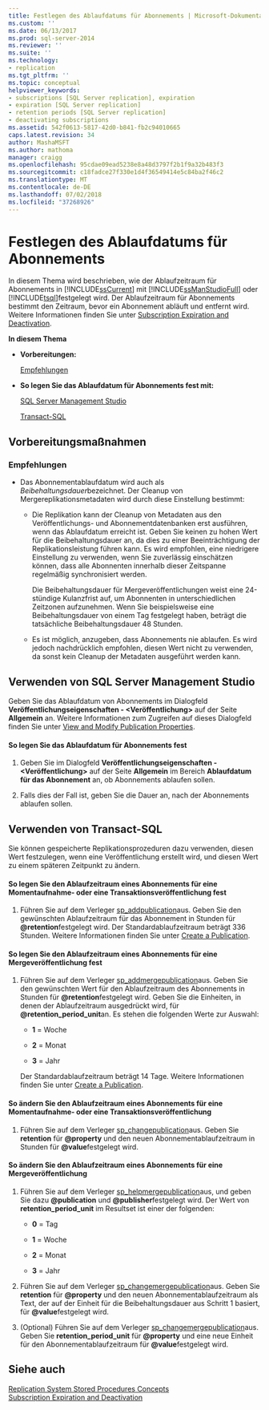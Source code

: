 ```yaml
---
title: Festlegen des Ablaufdatums für Abonnements | Microsoft-Dokumentation
ms.custom: ''
ms.date: 06/13/2017
ms.prod: sql-server-2014
ms.reviewer: ''
ms.suite: ''
ms.technology:
- replication
ms.tgt_pltfrm: ''
ms.topic: conceptual
helpviewer_keywords:
- subscriptions [SQL Server replication], expiration
- expiration [SQL Server replication]
- retention periods [SQL Server replication]
- deactivating subscriptions
ms.assetid: 542f0613-5817-42d0-b841-fb2c94010665
caps.latest.revision: 34
author: MashaMSFT
ms.author: mathoma
manager: craigg
ms.openlocfilehash: 95cdae09ead5238e8a48d3797f2b1f9a32b483f3
ms.sourcegitcommit: c18fadce27f330e1d4f36549414e5c84ba2f46c2
ms.translationtype: MT
ms.contentlocale: de-DE
ms.lasthandoff: 07/02/2018
ms.locfileid: "37268926"
---
```

# <a name="set-the-expiration-period-for-subscriptions"></a>Festlegen des Ablaufdatums für Abonnements
  In diesem Thema wird beschrieben, wie der Ablaufzeitraum für Abonnements in [!INCLUDE[ssCurrent](../../../includes/sscurrent-md.md)] mit [!INCLUDE[ssManStudioFull](../../../includes/ssmanstudiofull-md.md)] oder [!INCLUDE[tsql](../../../includes/tsql-md.md)]festgelegt wird. Der Ablaufzeitraum für Abonnements bestimmt den Zeitraum, bevor ein Abonnement abläuft und entfernt wird. Weitere Informationen finden Sie unter [Subscription Expiration and Deactivation](../subscription-expiration-and-deactivation.md).  
  
 **In diesem Thema**  
  
-   **Vorbereitungen:**  
  
     [Empfehlungen](#Recommendations)  
  
-   **So legen Sie das Ablaufdatum für Abonnements fest mit:**  
  
     [SQL Server Management Studio](#SSMSProcedure)  
  
     [Transact-SQL](#TsqlProcedure)  
  
##  <a name="BeforeYouBegin"></a> Vorbereitungsmaßnahmen  
  
###  <a name="Recommendations"></a> Empfehlungen  
  
-   Das Abonnementablaufdatum wird auch als *Beibehaltungsdauer*bezeichnet. Der Cleanup von Mergereplikationsmetadaten wird durch diese Einstellung bestimmt:  
  
    -   Die Replikation kann der Cleanup von Metadaten aus den Veröffentlichungs- und Abonnementdatenbanken erst ausführen, wenn das Ablaufdatum erreicht ist. Geben Sie keinen zu hohen Wert für die Beibehaltungsdauer an, da dies zu einer Beeinträchtigung der Replikationsleistung führen kann. Es wird empfohlen, eine niedrigere Einstellung zu verwenden, wenn Sie zuverlässig einschätzen können, dass alle Abonnenten innerhalb dieser Zeitspanne regelmäßig synchronisiert werden.  
  
         Die Beibehaltungsdauer für Mergeveröffentlichungen weist eine 24-stündige Kulanzfrist auf, um Abonnenten in unterschiedlichen Zeitzonen aufzunehmen. Wenn Sie beispielsweise eine Beibehaltungsdauer von einem Tag festgelegt haben, beträgt die tatsächliche Beibehaltungsdauer 48 Stunden.  
  
    -   Es ist möglich, anzugeben, dass Abonnements nie ablaufen. Es wird jedoch nachdrücklich empfohlen, diesen Wert nicht zu verwenden, da sonst kein Cleanup der Metadaten ausgeführt werden kann.  
  
##  <a name="SSMSProcedure"></a> Verwenden von SQL Server Management Studio  
 Geben Sie das Ablaufdatum von Abonnements im Dialogfeld **Veröffentlichungseigenschaften - \<Veröffentlichung>** auf der Seite **Allgemein** an. Weitere Informationen zum Zugreifen auf dieses Dialogfeld finden Sie unter [View and Modify Publication Properties](view-and-modify-publication-properties.md).  
  
#### <a name="to-set-the-expiration-period-for-subscriptions"></a>So legen Sie das Ablaufdatum für Abonnements fest  
  
1.  Geben Sie im Dialogfeld **Veröffentlichungseigenschaften - \<Veröffentlichung>** auf der Seite **Allgemein** im Bereich **Ablaufdatum für das Abonnement** an, ob Abonnements ablaufen sollen.  
  
2.  Falls dies der Fall ist, geben Sie die Dauer an, nach der Abonnements ablaufen sollen.  
  
##  <a name="TsqlProcedure"></a> Verwenden von Transact-SQL  
 Sie können gespeicherte Replikationsprozeduren dazu verwenden, diesen Wert festzulegen, wenn eine Veröffentlichung erstellt wird, und diesen Wert zu einem späteren Zeitpunkt zu ändern.  
  
#### <a name="to-set-the-expiration-period-for-a-subscription-to-a-snapshot-or-transactional-publication"></a>So legen Sie den Ablaufzeitraum eines Abonnements für eine Momentaufnahme- oder eine Transaktionsveröffentlichung fest  
  
1.  Führen Sie auf dem Verleger [sp_addpublication](/sql/relational-databases/system-stored-procedures/sp-addpublication-transact-sql)aus. Geben Sie den gewünschten Ablaufzeitraum für das Abonnement in Stunden für **@retention**festgelegt wird. Der Standardablaufzeitraum beträgt 336 Stunden. Weitere Informationen finden Sie unter [Create a Publication](create-a-publication.md).  
  
#### <a name="to-set-the-expiration-period-for-a-subscription-to-a-merge-publication"></a>So legen Sie den Ablaufzeitraum eines Abonnements für eine Mergeveröffentlichung fest  
  
1.  Führen Sie auf dem Verleger [sp_addmergepublication](/sql/relational-databases/system-stored-procedures/sp-addmergepublication-transact-sql)aus. Geben Sie den gewünschten Wert für den Ablaufzeitraum des Abonnements in Stunden für **@retention**festgelegt wird. Geben Sie die Einheiten, in denen der Ablaufzeitraum ausgedrückt wird, für **@retention_period_unit**an. Es stehen die folgenden Werte zur Auswahl:  
  
    -   **1** = Woche  
  
    -   **2** = Monat  
  
    -   **3** = Jahr  
  
     Der Standardablaufzeitraum beträgt 14 Tage. Weitere Informationen finden Sie unter [Create a Publication](create-a-publication.md).  
  
#### <a name="to-change-the-expiration-period-for-a-subscription-to-a-snapshot-or-transactional-publication"></a>So ändern Sie den Ablaufzeitraum eines Abonnements für eine Momentaufnahme- oder eine Transaktionsveröffentlichung  
  
1.  Führen Sie auf dem Verleger [sp_changepublication](/sql/relational-databases/system-stored-procedures/sp-changepublication-transact-sql)aus. Geben Sie **retention** für **@property** und den neuen Abonnementablaufzeitraum in Stunden für **@value**festgelegt wird.  
  
#### <a name="to-change-the-expiration-period-for-a-subscription-to-a-merge-publication"></a>So ändern Sie den Ablaufzeitraum eines Abonnements für eine Mergeveröffentlichung  
  
1.  Führen Sie auf dem Verleger [sp_helpmergepublication](/sql/relational-databases/system-stored-procedures/sp-helpmergepublication-transact-sql)aus, und geben Sie dazu **@publication** und **@publisher**festgelegt wird. Der Wert von **retention_period_unit** im Resultset ist einer der folgenden:  
  
    -   **0** = Tag  
  
    -   **1** = Woche  
  
    -   **2** = Monat  
  
    -   **3** = Jahr  
  
2.  Führen Sie auf dem Verleger [sp_changemergepublication](/sql/relational-databases/system-stored-procedures/sp-changemergepublication-transact-sql)aus. Geben Sie **retention** für **@property** und den neuen Abonnementablaufzeitraum als Text, der auf der Einheit für die Beibehaltungsdauer aus Schritt 1 basiert, für **@value**festgelegt wird.  
  
3.  (Optional) Führen Sie auf dem Verleger [sp_changemergepublication](/sql/relational-databases/system-stored-procedures/sp-changemergepublication-transact-sql)aus. Geben Sie **retention_period_unit** für **@property** und eine neue Einheit für den Abonnementablaufzeitraum für **@value**festgelegt wird.  
  
## <a name="see-also"></a>Siehe auch  
 [Replication System Stored Procedures Concepts](../concepts/replication-system-stored-procedures-concepts.md)   
 [Subscription Expiration and Deactivation](../subscription-expiration-and-deactivation.md)  
  
  
